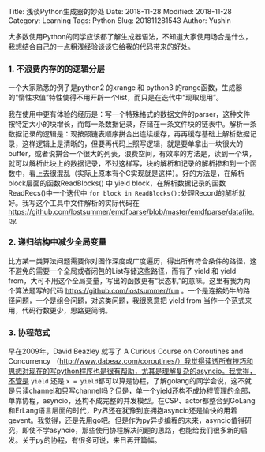 Title: 浅谈Python生成器的妙处
Date: 2018-11-28
Modified: 2018-11-28
Category: Learning
Tags: Python
Slug: 201811281543
Author: Yushin

大多数使用Python的同学应该都了解生成器语法，不知道大家使用场合是什么，我想结合自己的一点粗浅经验谈谈它给我的代码带来的好处。

### 1. 不浪费内存的的逻辑分层

   一个大家熟悉的例子是python2 的xrange 和 python3 的range函数，生成器的“惰性求值”特性使得不用开辟一个list，而只是在迭代中“现取现用”。

   我在使用中更有体验的经历是：写一个特殊格式的数据文件的parser，这种文件按特定大小的块增长，而每一条数据记录，存储在一条文件块的链表中。解析一条数据记录的逻辑是：现按照链表顺序拼合出连续缓存，再再缓存基础上解析数据记录，这样逻辑上是清晰的，但要再代码上照写逻辑，就是要单拿出一块很大的buffer，或者说拼合一个很大的列表，浪费空间，有效率的方法是，读到一个块，就可以解析此块上的数据记录，不过这样写，块的解析和记录的解析掺和到一个函数中，看上去很混乱（实际上原本有个C实现就是这样）。好的方法是，在解析block层面的函数ReadBlocks() 中 yield block，在解析数据记录的函数ReadRecs()中一个迭代中 `for block in ReadBlocks():`处理Record的解析就好。我写这个工具中文件解析的实际代码在 https://github.com/lostsummer/emdfparse/blob/master/emdfparse/datafile.py



### 2. 递归结构中减少全局变量

   比方某一类算法问题需要你对图作深度或广度遍历，得出所有符合条件的路径，这不避免的需要一个全局或者闭包的List存储这些路径，而有了 yield 和 yield from，大可不用这个全局变量，写出的函数更有“状态机”的意味。这里有我为两个算法题写的代码 https://github.com/lostsummer/fun 。一个是连接奶牛的路径问题，一个是组合问题，对这类问题，我很愿意把 yield from 当作一个范式来用，代码行数更少，思路更简明。

### 3. 协程范式

   早在2009年，David Beazley 就写了 A Curious Course on Coroutines and Concurrency （http://www.dabeaz.com/coroutines/）我觉得读透所有技巧和思想对现在的写python程序也是很有帮助，尤其是理解复杂的asyncio。我觉得，不管是 `yield` 还是 `x = yield`都可以算是协程，了解golang的同学会说，这不就是只读channel和只写channel吗？但是，单一个yield还构不成协程管理的全部，单靠协程，asyncio，还构不成完整的并发模型。在CSP、actor都整合到GoLang和ErLang语言层面的时代，Py界还在犹豫到底拥抱asyncio还是愉快的用着gevent。我觉得，还是先用go吧。但是作为py异步编程的未来，asyncio值得研究，即使不学asyncio，那些使用协程解决问题的思路，也能给我们很多新的启发。关于py的协程，有很多可说，来日再开篇幅。

